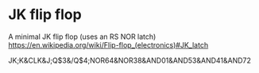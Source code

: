 # JK flip flop

A minimal JK flip flop (uses an RS NOR latch)  
<https://en.wikipedia.org/wiki/Flip-flop_(electronics)#JK_latch>

JK;K&CLK&J;Q$3&/Q$4;NOR$6$4&NOR$3$8&AND$0$1&AND$5$3&AND$4$1&AND$7$2
